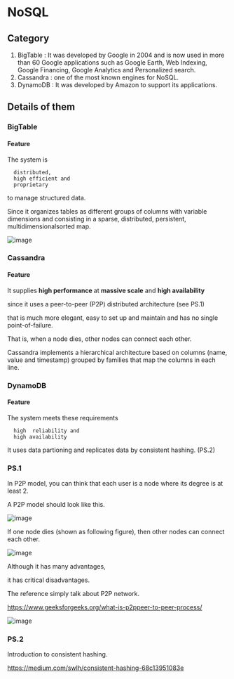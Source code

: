 # NoSQL
## Category
1. BigTable : It was developed by Google in 2004 and is now used in more than 60 Google applications such as Google Earth, Web Indexing, Google Financing, Google Analytics and Personalized search.
2. Cassandra : one of the most known engines for NoSQL. 
3. DynamoDB : It was developed by Amazon to support its applications.

## Details of them

### BigTable
#### Feature
The system is 
      
      distributed,
      high efficient and
      proprietary 
      
to manage structured data.

Since it  organizes tables as different  groups of columns 
with variable dimensions and consisting  in a sparse, distributed, persistent, multidimensionalsorted  map.

![image](https://user-images.githubusercontent.com/75050655/225528340-b48c06a1-072f-461a-a4c8-9301fe48b89c.png)

### Cassandra
#### Feature

It supplies <b>high performance </b> at <b>massive scale</b> and <b>high availability</b>

since it uses a peer-to-peer (P2P) distributed architecture (see PS.1)

that is much more elegant, easy to set  up and maintain and has no single point-of-failure.

That is, when a node dies, other nodes can connect each other.

Cassandra implements a hierarchical architecture based on columns (name, value and timestamp) grouped by families that map the columns in each line.

### DynamoDB
#### Feature

The system meets these requirements
      
      high  reliability and
      high availability
  
It uses data partioning and replicates data by consistent hashing. (PS.2)


### PS.1
In P2P model, you can think that each user is a node where its degree is at least 2.

A P2P model should look like this.

![image](https://user-images.githubusercontent.com/75050655/225529785-c298c5e9-25be-4289-9164-76ae77e994f7.png)


If one node dies (shown as following figure), then other nodes can connect each other.

![image](https://user-images.githubusercontent.com/75050655/225530594-d69a30a1-6844-4b93-b0f1-13dfb724c4ab.png)

Although it has many advantages, 

it has critical disadvantages.

The reference simply talk about P2P network.

https://www.geeksforgeeks.org/what-is-p2ppeer-to-peer-process/

![image](https://user-images.githubusercontent.com/75050655/225531290-faae9f6e-0e57-43ca-9c3a-bbc9f10aeb54.png)

### PS.2
Introduction to consistent hashing.

https://medium.com/swlh/consistent-hashing-68c13951083e
